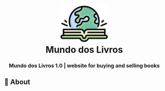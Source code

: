<h1 align="center">
 <img src="/.github/logo.svg" alt="Project logo" width="150px" heigth="150px">
 </br>
 Mundo dos Livros
</h1>

<p align="centet">
</p>

<h3 align="center">
Mundo dos Livros 1.0 | website for buying and selling books
</h3>

## 🧐 About 
